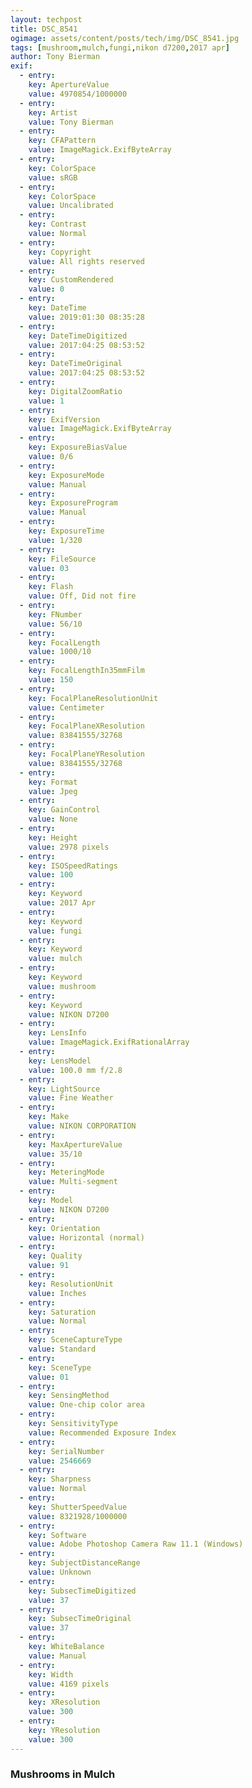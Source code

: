 ```yaml
---
layout: techpost
title: DSC_8541
ogimage: assets/content/posts/tech/img/DSC_8541.jpg
tags: [mushroom,mulch,fungi,nikon d7200,2017 apr]
author: Tony Bierman
exif:
  - entry:
    key: ApertureValue
    value: 4970854/1000000
  - entry:
    key: Artist
    value: Tony Bierman
  - entry:
    key: CFAPattern
    value: ImageMagick.ExifByteArray
  - entry:
    key: ColorSpace
    value: sRGB
  - entry:
    key: ColorSpace
    value: Uncalibrated
  - entry:
    key: Contrast
    value: Normal
  - entry:
    key: Copyright
    value: All rights reserved
  - entry:
    key: CustomRendered
    value: 0
  - entry:
    key: DateTime
    value: 2019:01:30 08:35:28
  - entry:
    key: DateTimeDigitized
    value: 2017:04:25 08:53:52
  - entry:
    key: DateTimeOriginal
    value: 2017:04:25 08:53:52
  - entry:
    key: DigitalZoomRatio
    value: 1
  - entry:
    key: ExifVersion
    value: ImageMagick.ExifByteArray
  - entry:
    key: ExposureBiasValue
    value: 0/6
  - entry:
    key: ExposureMode
    value: Manual
  - entry:
    key: ExposureProgram
    value: Manual
  - entry:
    key: ExposureTime
    value: 1/320
  - entry:
    key: FileSource
    value: 03
  - entry:
    key: Flash
    value: Off, Did not fire
  - entry:
    key: FNumber
    value: 56/10
  - entry:
    key: FocalLength
    value: 1000/10
  - entry:
    key: FocalLengthIn35mmFilm
    value: 150
  - entry:
    key: FocalPlaneResolutionUnit
    value: Centimeter
  - entry:
    key: FocalPlaneXResolution
    value: 83841555/32768
  - entry:
    key: FocalPlaneYResolution
    value: 83841555/32768
  - entry:
    key: Format
    value: Jpeg
  - entry:
    key: GainControl
    value: None
  - entry:
    key: Height
    value: 2978 pixels
  - entry:
    key: ISOSpeedRatings
    value: 100
  - entry:
    key: Keyword
    value: 2017 Apr
  - entry:
    key: Keyword
    value: fungi
  - entry:
    key: Keyword
    value: mulch
  - entry:
    key: Keyword
    value: mushroom
  - entry:
    key: Keyword
    value: NIKON D7200
  - entry:
    key: LensInfo
    value: ImageMagick.ExifRationalArray
  - entry:
    key: LensModel
    value: 100.0 mm f/2.8
  - entry:
    key: LightSource
    value: Fine Weather
  - entry:
    key: Make
    value: NIKON CORPORATION
  - entry:
    key: MaxApertureValue
    value: 35/10
  - entry:
    key: MeteringMode
    value: Multi-segment
  - entry:
    key: Model
    value: NIKON D7200
  - entry:
    key: Orientation
    value: Horizontal (normal)
  - entry:
    key: Quality
    value: 91
  - entry:
    key: ResolutionUnit
    value: Inches
  - entry:
    key: Saturation
    value: Normal
  - entry:
    key: SceneCaptureType
    value: Standard
  - entry:
    key: SceneType
    value: 01
  - entry:
    key: SensingMethod
    value: One-chip color area
  - entry:
    key: SensitivityType
    value: Recommended Exposure Index
  - entry:
    key: SerialNumber
    value: 2546669
  - entry:
    key: Sharpness
    value: Normal
  - entry:
    key: ShutterSpeedValue
    value: 8321928/1000000
  - entry:
    key: Software
    value: Adobe Photoshop Camera Raw 11.1 (Windows)
  - entry:
    key: SubjectDistanceRange
    value: Unknown
  - entry:
    key: SubsecTimeDigitized
    value: 37
  - entry:
    key: SubsecTimeOriginal
    value: 37
  - entry:
    key: WhiteBalance
    value: Manual
  - entry:
    key: Width
    value: 4169 pixels
  - entry:
    key: XResolution
    value: 300
  - entry:
    key: YResolution
    value: 300
---
```

<h3>Mushrooms in Mulch</h3>